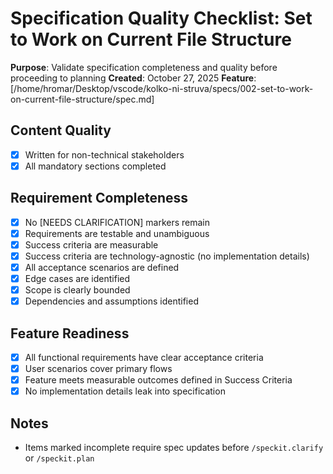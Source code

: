 # Specification Quality Checklist: Set to Work on Current File Structure

**Purpose**: Validate specification completeness and quality before proceeding to planning
**Created**: October 27, 2025
**Feature**: [/home/hromar/Desktop/vscode/kolko-ni-struva/specs/002-set-to-work-on-current-file-structure/spec.md]

## Content Quality

- [X] Written for non-technical stakeholders
- [X] All mandatory sections completed

## Requirement Completeness

- [X] No [NEEDS CLARIFICATION] markers remain
- [X] Requirements are testable and unambiguous
- [X] Success criteria are measurable
- [X] Success criteria are technology-agnostic (no implementation details)
- [X] All acceptance scenarios are defined
- [X] Edge cases are identified
- [X] Scope is clearly bounded
- [X] Dependencies and assumptions identified

## Feature Readiness

- [X] All functional requirements have clear acceptance criteria
- [X] User scenarios cover primary flows
- [X] Feature meets measurable outcomes defined in Success Criteria
- [X] No implementation details leak into specification

## Notes

- Items marked incomplete require spec updates before `/speckit.clarify` or `/speckit.plan`
